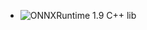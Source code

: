 * ![ONNXRuntime 1.9 C++ lib](https://drive.google.com/file/d/1_7H9WgxyGwdjETH8co49QxKVrU4GJKue/view?usp=sharing)